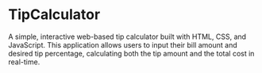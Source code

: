 # TipCalculator
A simple, interactive web-based tip calculator built with HTML, CSS, and JavaScript. This application allows users to input their bill amount and desired tip percentage, calculating both the tip amount and the total cost in real-time.
